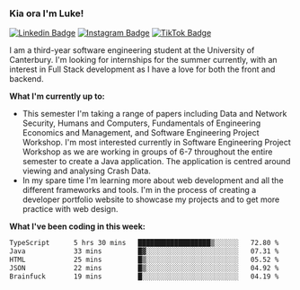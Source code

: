 ### Kia ora I'm Luke!

[![Linkedin Badge](https://img.shields.io/badge/-LinkedIn-0e76a8?style=flat-square&logo=Linkedin&logoColor=white)](https://www.linkedin.com/in/luke-stynes/)
[![Instagram Badge](https://img.shields.io/badge/-Instagram-e4405f?style=flat-square&logo=Instagram&logoColor=white)](https://www.instagram.com/luke.stynes/)
[![TikTok Badge](https://img.shields.io/badge/TikTok-Follow-blue)](https://www.tiktok.com/@luke_stynes)

I am a third-year software engineering student at the University of Canterbury. I'm looking for internships for the summer currently, with an interest in Full Stack development as I have a love for both the front and backend.

**What I'm currently up to:**
- This semester I'm taking a range of papers including Data and Network Security, Humans and Computers, Fundamentals of Engineering Economics and Management, and Software Engineering Project Workshop. I'm most interested currently in Software Engineering Project Workshop as we are working in groups of 6-7 throughout the entire semester to create a Java application. The application is centred around viewing and analysing Crash Data.
- In my spare time I'm learning more about web development and all the different frameworks and tools. I'm in the process of creating a developer portfolio website to showcase my projects and to get more practice with web design.


**What I've been coding in this week:**
<!--START_SECTION:waka-->

```txt
TypeScript      5 hrs 30 mins   ██████████████████▒░░░░░░   72.80 %
Java            33 mins         █▓░░░░░░░░░░░░░░░░░░░░░░░   07.31 %
HTML            25 mins         █▒░░░░░░░░░░░░░░░░░░░░░░░   05.52 %
JSON            22 mins         █▒░░░░░░░░░░░░░░░░░░░░░░░   04.92 %
Brainfuck       19 mins         █░░░░░░░░░░░░░░░░░░░░░░░░   04.19 %
```

<!--END_SECTION:waka-->
